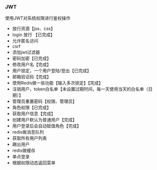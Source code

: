 ### JWT
使用JWT对系统权限进行鉴权操作
- 放行资源【jss、css】
- login 放行 【已完成】
- 允许匿名访问
- csrf
- 添加jwt过滤器
- 密码加密【已完成】
- 修改用户名【完成】
- 用户锁定，一个用户登陆/登出【已完成】
-  邮箱验证码【完成】
- 使用Redis做一些功能【输入多次锁定】【完成】
- 注销用户，token白名单【未设置过期时间，每一天使用当天的白名单（日期）】
- 管理员重置密码【权限、管理员】
- 角色权限【已完成】
- 获取用户信息【完成】
- 创建用户默认为普通用户【完成】
- 用户登录后会自动赋值角色【完成】
- redis做消息队列
- 获取所有用户列表
- 踢出用户
- redis做缓存
- 单点登录
- 根据权限动态返回菜单


